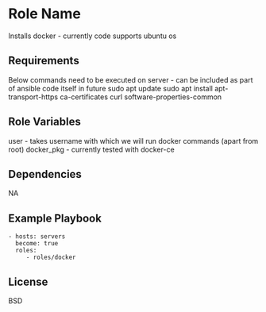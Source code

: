 Role Name
=========

Installs docker - currently code supports ubuntu os

Requirements
------------
Below commands need to be executed on server - can be included as part of ansible code itself in future
sudo apt update
sudo apt install apt-transport-https ca-certificates curl software-properties-common

Role Variables
--------------

user - takes username with which we will run docker commands (apart from root)
docker_pkg - currently tested with docker-ce

Dependencies
------------

NA

Example Playbook
----------------


    - hosts: servers
      become: true
      roles:
         - roles/docker

License
-------

BSD
